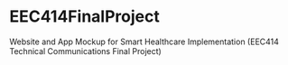 # EEC414FinalProject
Website and App Mockup for Smart Healthcare Implementation (EEC414 Technical Communications Final Project)
